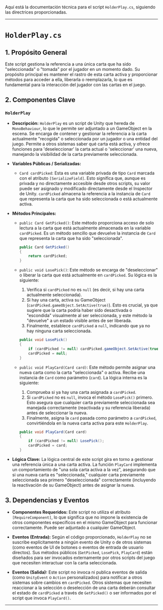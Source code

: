 Aquí está la documentación técnica para el script `HolderPlay.cs`, siguiendo las directrices proporcionadas.

---

# `HolderPlay.cs`

## 1. Propósito General
Este script gestiona la referencia a una única carta que ha sido "seleccionada" o "tomada" por el jugador en un momento dado. Su propósito principal es mantener el rastro de esta carta activa y proporcionar métodos para acceder a ella, liberarla o reemplazarla, lo que es fundamental para la interacción del jugador con las cartas en el juego.

## 2. Componentes Clave

### `HolderPlay`
*   **Descripción:** `HolderPlay` es un script de Unity que hereda de `MonoBehaviour`, lo que le permite ser adjuntado a un GameObject en la escena. Se encarga de contener y gestionar la referencia a la carta actualmente "recogida" o seleccionada por un jugador o una entidad del juego. Permite a otros sistemas saber qué carta está activa, y ofrece funciones para 'deseleccionar' la carta actual o 'seleccionar' una nueva, manejando la visibilidad de la carta previamente seleccionada.

*   **Variables Públicas / Serializadas:**
    *   `Card cardPicked`: Esta es una variable privada de tipo `Card` marcada con el atributo `[SerializeField]`. Esto significa que, aunque es privada y no directamente accesible desde otros scripts, su valor puede ser asignado y modificado directamente desde el Inspector de Unity. `cardPicked` almacena la referencia a la instancia de `Card` que representa la carta que ha sido seleccionada o está actualmente activa.

*   **Métodos Principales:**

    *   `public Card GetPicked()`:
        Este método proporciona acceso de solo lectura a la carta que está actualmente almacenada en la variable `cardPicked`. Es un método sencillo que devuelve la instancia de `Card` que representa la carta que ha sido "seleccionada".
        ```csharp
        public Card GetPicked()
        {
            return cardPicked;
        }
        ```

    *   `public void LosePick()`:
        Este método se encarga de "deseleccionar" o liberar la carta que está actualmente en `cardPicked`. Su lógica es la siguiente:
        1.  Verifica si `cardPicked` no es `null` (es decir, si hay una carta actualmente seleccionada).
        2.  Si hay una carta, activa su GameObject (`cardPicked.gameObject.SetActive(true)`). Esto es crucial, ya que sugiere que la carta podría haber sido desactivada o "escondida" visualmente al ser seleccionada, y este método la "devuelve" a un estado visible antes de ser liberada.
        3.  Finalmente, establece `cardPicked` a `null`, indicando que ya no hay ninguna carta seleccionada.
        ```csharp
        public void LosePick()
        {
            if (cardPicked != null) cardPicked.gameObject.SetActive(true);
            cardPicked = null;
        }
        ```

    *   `public void PlayCard(Card card)`:
        Este método permite asignar una nueva carta como la carta "seleccionada" o activa. Recibe una instancia de `Card` como parámetro (`card`). La lógica interna es la siguiente:
        1.  Comprueba si ya hay una carta asignada a `cardPicked`.
        2.  Si `cardPicked` no es `null`, invoca el método `LosePick()` primero. Esto asegura que cualquier carta previamente seleccionada sea manejada correctamente (reactivada y su referencia liberada) antes de seleccionar la nueva.
        3.  Finalmente, asigna la `card` pasada como parámetro a `cardPicked`, convirtiéndola en la nueva carta activa para este `HolderPlay`.
        ```csharp
        public void PlayCard(Card card)
        {
            if (cardPicked != null) LosePick();
            cardPicked = card;
        }
        ```

*   **Lógica Clave:** La lógica central de este script gira en torno a gestionar una referencia única a una carta activa. La función `PlayCard` implementa un comportamiento de "una sola carta activa a la vez", asegurando que si una nueva carta es "seleccionada," cualquier carta previamente seleccionada sea primero "deseleccionada" correctamente (incluyendo la reactivación de su GameObject) antes de asignar la nueva.

## 3. Dependencias y Eventos
*   **Componentes Requeridos:** Este script no utiliza el atributo `[RequireComponent]`, lo que significa que no impone la existencia de otros componentes específicos en el mismo GameObject para funcionar correctamente. Puede ser adjuntado a cualquier GameObject.

*   **Eventos (Entrada):** Según el código proporcionado, `HolderPlay` no se suscribe explícitamente a ningún evento de Unity o de otros sistemas (como eventos de UI de botones o eventos de entrada de usuario directos). Sus métodos públicos (`GetPicked`, `LosePick`, `PlayCard`) están diseñados para ser invocados externamente por otros scripts del juego que necesiten interactuar con la carta seleccionada.

*   **Eventos (Salida):** Este script no invoca ni publica eventos de salida (como `UnityEvent` o `Action` personalizados) para notificar a otros sistemas sobre cambios en `cardPicked`. Otros sistemas que necesiten reaccionar a la selección o deselección de una carta deberán consultar el estado de `cardPicked` a través de `GetPicked()` o ser informados por el script que invoca `PlayCard()`.

---